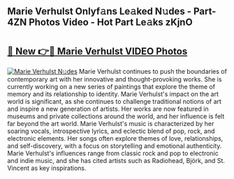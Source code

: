 ## Marie Verhulst Onlyf𝚊ns Le𝚊ked N𝚞des - Part-4ZN Photos Video - Hot Part Le𝚊ks zKjnO

# <h2><a href="http://ab2660.deff.icu/?id=Marie+Verhulst">🔗 New 👉🔴 Marie Verhulst VIDEO Photos</a></h2>

[![Marie Verhulst N𝚞des](https://i.imgur.com/rIISA9y.gif)](http://ab2660.deff.icu/?id=Marie+Verhulst)
Marie Verhulst continues to push the boundaries of contemporary art with her innovative and thought-provoking works. She is currently working on a new series of paintings that explore the theme of memory and its relationship to identity. Marie Verhulst's impact on the art world is significant, as she continues to challenge traditional notions of art and inspire a new generation of artists. Her works are now featured in museums and private collections around the world, and her influence is felt far beyond the art world. Marie Verhulst's music is characterized by her soaring vocals, introspective lyrics, and eclectic blend of pop, rock, and electronic elements. Her songs often explore themes of love, relationships, and self-discovery, with a focus on storytelling and emotional authenticity. Marie Verhulst's influences range from classic rock and pop to electronic and indie music, and she has cited artists such as Radiohead, Björk, and St. Vincent as key inspirations.
